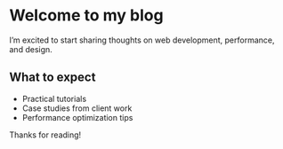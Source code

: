 # Welcome to my blog

I’m excited to start sharing thoughts on web development, performance, and design.

## What to expect

- Practical tutorials
- Case studies from client work
- Performance optimization tips

Thanks for reading!